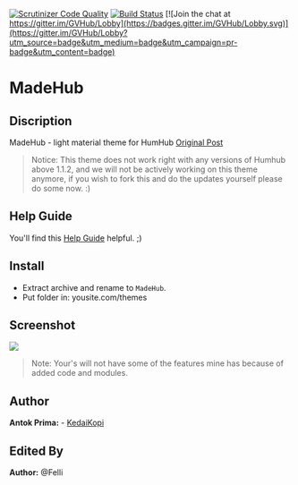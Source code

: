 [![Scrutinizer Code Quality](https://scrutinizer-ci.com/g/GreenVolume/humhub-themes-MadeHub/badges/quality-score.png?b=dev)](https://scrutinizer-ci.com/g/GreenVolume/humhub-themes-MadeHub/?branch=dev) [![Build Status](https://scrutinizer-ci.com/g/GreenVolume/humhub-themes-MadeHub/badges/build.png?b=dev)](https://scrutinizer-ci.com/g/GreenVolume/humhub-themes-MadeHub/build-status/dev) [![Join the chat at https://gitter.im/GVHub/Lobby](https://badges.gitter.im/GVHub/Lobby.svg)](https://gitter.im/GVHub/Lobby?utm_source=badge&utm_medium=badge&utm_campaign=pr-badge&utm_content=badge)

# MadeHub

## Discription
MadeHub - light material theme for HumHub [Original Post](https://community.humhub.com/content/perma?id=72146)
> Notice: This theme does not work right with any versions of Humhub above 1.1.2, and we will not be actively working on this theme anymore, if you wish to fork this and do the updates yourself please do some now. :)

## Help Guide
You'll find this [Help Guide](https://github.com/Felli/humhub-themes-MadeHub/wiki) helpful. ;)

## Install
- Extract archive and rename to ```MadeHub```.
- Put folder in: yousite.com/themes

## Screenshot
![](https://github.com/Felli/humhub-themes-MadeHub/blob/dev/screenshots/screenshot.png)
> Note: Your's will not have some of the features mine has because of added code and modules.

## Author
__Antok Prima:__ - [KedaiKopi](https://kedaikopi.click/)

## Edited By
__Author:__ @Felli
